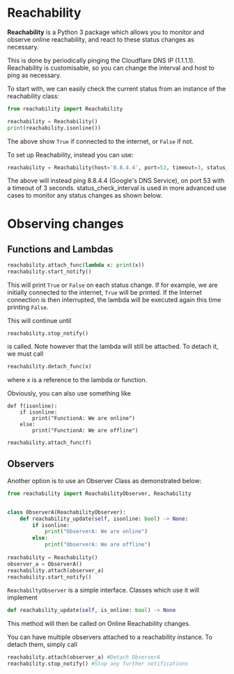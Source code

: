 Reachability
========================================================================

**Reachability** is a Python 3 package which allows you to monitor and observe online reachability, and react to these status changes as necessary.

This is done by periodically pinging the Cloudflare DNS IP (1.1.1.1). Reachability is customisable, so you can change the interval and host to ping as necessary.

To start with, we can easily check the current status from an instance of the reachability class:

```python
from reachability import Reachability

reachability = Reachability()
print(reachability.isonline())
```

The above show `True` if connected to the internet, or `False` if not.

To set up Reachability, instead you can use:

```python
reachability = Reachability(host='8.8.4.4', port=53, timeout=3, status_check_interval=4)
```

The above will instead ping 8.8.4.4 (Google's DNS Service), on port 53 with a timeout of 3 seconds. status_check_interval is used in more advanced use cases to monitor any status changes as shown below.

# Observing changes
## Functions and Lambdas

```python
reachability.attach_func(lambda x: print(x))
reachability.start_notify()
```

This will print `True` or `False` on each status change. If for example, we are initially connected to the internet, `True` will be printed. If the Internet connection is then interrupted, the lambda will be executed again this time printing `False`.

This will continue until

```
reachability.stop_notify()
```
is called. Note however that the lambda will still be attached. To detach it, we must call

```python
reachability.detach_func(x)
```
where x is a reference to the lambda or function.

Obviously, you can also use something like

```
def f(isonline):
    if isonline:
        print("FunctionA: We are online")
    else:
        print("FunctionA: We are offline")
    
reachability.attach_func(f)
```
## Observers

Another option is to use an Observer Class as demonstrated below:

```python
from reachability import ReachabilityObserver, Reachability


class ObserverA(ReachabilityObserver):
    def reachability_update(self, isonline: bool) -> None:
        if isonline:
            print("ObserverA: We are online")
        else:
            print("ObserverA: We are offline")
    
reachability = Reachability()
observer_a = ObserverA()
reachability.attach(observer_a)
reachability.start_notify()
```

`ReachabiltyObserver` is a simple interface. Classes which use it will implement 
```python
def reachability_update(self, is_online: bool) -> None
```
This method will then be called on Online Reachability changes.

You can have multiple observers attached to a reachability instance. To detach them, simply call 
```python
reachability.attach(observer_a) #Detach ObserverA
reachability.stop_notify() #Stop any further notifications
```



